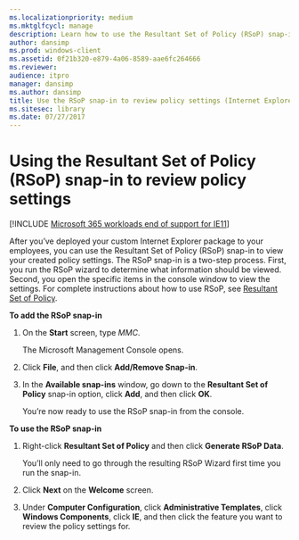```yaml
---
ms.localizationpriority: medium
ms.mktglfcycl: manage
description: Learn how to use the Resultant Set of Policy (RSoP) snap-in to view your policy settings.
author: dansimp
ms.prod: windows-client
ms.assetid: 0f21b320-e879-4a06-8589-aae6fc264666
ms.reviewer: 
audience: itpro
manager: dansimp
ms.author: dansimp
title: Use the RSoP snap-in to review policy settings (Internet Explorer Administration Kit 11 for IT Pros)
ms.sitesec: library
ms.date: 07/27/2017
---
```



# Using the Resultant Set of Policy (RSoP) snap-in to review policy settings

[!INCLUDE [Microsoft 365 workloads end of support for IE11](../includes/microsoft-365-ie-end-of-support.md)]

After you’ve deployed your custom Internet Explorer package to your employees, you can use the Resultant Set of Policy (RSoP) snap-in to view your created policy settings. The RSoP snap-in is a two-step process. First, you run the RSoP wizard to determine what information should be viewed. Second, you open the specific items in the console window to view the settings. For complete instructions about how to use RSoP, see [Resultant Set of Policy](/previous-versions/windows/it-pro/windows-server-2008-R2-and-2008/cc772175(v=ws.11)).

**To add the RSoP snap-in**

1.  On the **Start** screen, type *MMC*.<p>
The Microsoft Management Console opens.

2.  Click **File**, and then click **Add/Remove Snap-in**.

3.  In the **Available snap-ins** window, go down to the **Resultant Set of Policy** snap-in option, click **Add**, and then click **OK**.<p>
You’re now ready to use the RSoP snap-in from the console.

**To use the RSoP snap-in**

1.  Right-click **Resultant Set of Policy** and then click **Generate RSoP Data**.<p>
You’ll only need to go through the resulting RSoP Wizard first time you run the snap-in.

2.  Click **Next** on the **Welcome** screen.

3.  Under **Computer Configuration**, click **Administrative Templates**, click **Windows Components**, click **IE**, and then click the feature you want to review the policy settings for.

 

 
